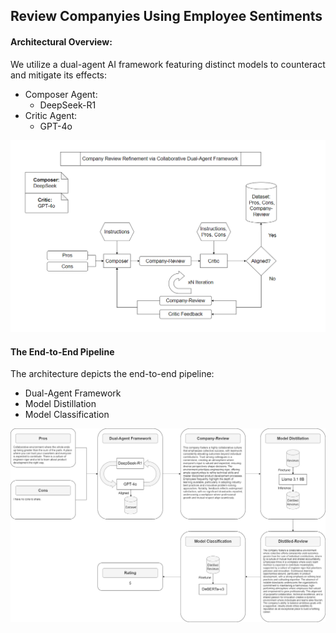 ## Review Companyies Using Employee Sentiments

#### Architectural Overview:
We utilize a dual-agent AI framework featuring distinct models to counteract and mitigate its effects:

- Composer Agent:
  - DeepSeek-R1
- Critic Agent:
  - GPT-4o

![](diagram/DualAgentFramework.png "Dual Agent Framework")

#### The End-to-End Pipeline
The architecture depicts the end-to-end pipeline: 
- Dual-Agent Framework 
- Model Distillation 
- Model Classification

![](diagram/EndtoEnd.png "End-to-End Pipeline")